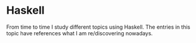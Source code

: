 # Haskell

From time to time I study different topics using Haskell. The entries in this topic have references
what I am re/discovering nowadays.
